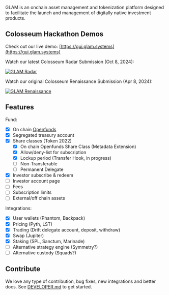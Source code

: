GLAM is an onchain asset management and tokenization platform designed to facilitate the launch and management of digitally native investment products.

## Colosseum Hackathon Demos

Check out our live demo: [https://gui.glam.systems](https://gui.glam.systems)

Watch our latest Colosseum Radar Submission (Oct 8, 2024):

[![GLAM Radar](https://cdn.loom.com/sessions/thumbnails/a145aa27db5c4b87a220c71b644173ed-32b128e4d76c7812.jpg
)](https://614m.link/radar)

Watch our original Colosseum Renaissance Submission (Apr 8, 2024):

[![GLAM Renaissance](https://cdn.loom.com/sessions/thumbnails/15b0e87e181c425682f89f620cfd707f-1712512889851.jpg
)](https://614m.link/renaissance)

## Features

Fund:

- [x] On chain [Openfunds](https://openfunds.org)
- [x] Segregated treasury account
- [x] Share classes (Token 2022)
  - [x] On chain Openfunds Share Class (Metadata Extension)
  - [x] Allow/deny-list for subscription
  - [x] Lockup period (Transfer Hook, in progress)
  - [ ] Non-Transferable
  - [ ] Permanent Delegate
- [x] Investor subscribe & redeem
- [ ] Investor account page
- [ ] Fees
- [ ] Subscription limits
- [ ] External/off chain assets

Integrations:

- [x] User wallets (Phantom, Backpack)
- [x] Pricing (Pyth, LST)
- [x] Trading (Drift delegate account, deposit, withdraw)
- [x] Swap (Jupiter)
- [x] Staking (SPL, Sanctum, Marinade)
- [ ] Alternative strategy engine (Symmetry?)
- [ ] Alternative custody (Squads?)

## Contribute

We love any type of contribution, bug fixes, new integrations and better docs. See [DEVELOPER.md](./DEVELOPER.md) to get started.
